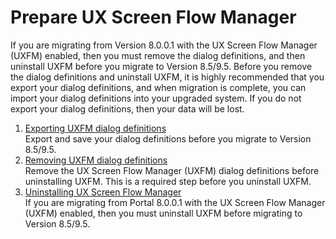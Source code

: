 # Prepare UX Screen Flow Manager

If you are migrating from Version 8.0.0.1 with the UX Screen Flow Manager (UXFM) enabled, then you must remove the dialog definitions, and then uninstall UXFM before you migrate to Version 8.5/9.5. Before you remove the dialog definitions and uninstall UXFM, it is highly recommended that you export your dialog definitions, and when migration is complete, you can import your dialog definitions into your upgraded system. If you do not export your dialog definitions, then your data will be lost.

1.  [Exporting UXFM dialog definitions](mig_pre_uxfm_exportdialog.md)  
Export and save your dialog definitions before you migrate to Version 8.5/9.5.
2.  [Removing UXFM dialog definitions](mig_pre_uxfm_remove.md)  
Remove the UX Screen Flow Manager (UXFM) dialog definitions before uninstalling UXFM. This is a required step before you uninstall UXFM.
3.  [Uninstalling UX Screen Flow Manager](mig_pre_uxfm_uninstall.md)  
If you are migrating from Portal 8.0.0.1 with the UX Screen Flow Manager (UXFM) enabled, then you must uninstall UXFM before migrating to Version 8.5/9.5.


